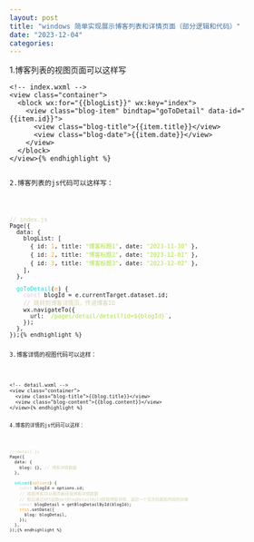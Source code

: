 ```yaml
---
layout: post
title: "windows 简单实现展示博客列表和详情页面（部分逻辑和代码）"
date: "2023-12-04"
categories: 
---
```

<p>1.博客列表的视图页面可以这样写</p>

<pre style="margin-left:0px; margin-right:0px; text-align:start">
<code>&lt;!-- index.wxml --&gt;
&lt;view class=&quot;container&quot;&gt;
  &lt;block wx:for=&quot;{{blogList}}&quot; wx:key=&quot;index&quot;&gt;
    &lt;view class=&quot;blog-item&quot; bindtap=&quot;goToDetail&quot; data-id=&quot;{{item.id}}&quot;&gt;
      &lt;view class=&quot;blog-title&quot;&gt;{{item.title}}&lt;/view&gt;
      &lt;view class=&quot;blog-date&quot;&gt;{{item.date}}&lt;/view&gt;
    &lt;/view&gt;
  &lt;/block&gt;
&lt;/view&gt;{% endhighlight %}

<p>2.博客列表的js代码可以这样写：</p>

<pre style="margin-left:0px; margin-right:0px; text-align:start">
<code><span style="color:#d4d0ab">// index.js</span>
Page({
  data: {
    blogList: [
      { id: <span style="color:#f5ab35">1</span>, title: <span style="color:#abe338">&quot;博客标题1&quot;</span>, date: <span style="color:#abe338">&quot;2023-11-30&quot;</span> },
      { id: <span style="color:#f5ab35">2</span>, title: <span style="color:#abe338">&quot;博客标题2&quot;</span>, date: <span style="color:#abe338">&quot;2023-12-01&quot;</span> },
      { id: <span style="color:#f5ab35">3</span>, title: <span style="color:#abe338">&quot;博客标题3&quot;</span>, date: <span style="color:#abe338">&quot;2023-12-02&quot;</span> },
    ],
  },

  <span style="color:#00e0e0">goToDetail</span>(<span style="color:#f5ab35">e</span>) {
    <span style="color:#dcc6e0">const</span> blogId = e.currentTarget.dataset.id;
    <span style="color:#d4d0ab">// 跳转到博客详情页，传递博客ID</span>
    wx.navigateTo({
      url: <span style="color:#abe338">`/pages/detail/detail?id=</span><span style="color:#abe338">${blogId}</span><span style="color:#abe338">`</span>,
    });
  },
});{% endhighlight %}

<p>3.博客详情的视图代码可以这样：</p>

<pre style="margin-left:0px; margin-right:0px; text-align:start">
<code>&lt;!-- detail.wxml --&gt;
&lt;view class=&quot;container&quot;&gt;
  &lt;view class=&quot;blog-title&quot;&gt;{{blog.title}}&lt;/view&gt;
  &lt;view class=&quot;blog-content&quot;&gt;{{blog.content}}&lt;/view&gt;
&lt;/view&gt;{% endhighlight %}

<p>4.博客的详情的js代码可以这样：</p>

<pre style="margin-left:0px; margin-right:0px; text-align:start">
<code><span style="color:#d4d0ab">// detail.js</span>
Page({
  data: {
    blog: {}, <span style="color:#d4d0ab">// 博客详情数据</span>
  },

  <span style="color:#00e0e0">onLoad</span>(<span style="color:#f5ab35">options</span>) {
    <span style="color:#dcc6e0">const</span> blogId = options.id;
    <span style="color:#d4d0ab">// 根据博客ID从服务器获取博客详情数据</span>
    <span style="color:#d4d0ab">// 假设通过API函数getBlogDetailById获取博客详情，返回一个包含标题和内容的对象</span>
    <span style="color:#dcc6e0">const</span> blogDetail = getBlogDetailById(blogId);
    <span style="color:#f5ab35">this</span>.setData({
      blog: blogDetail,
    });
  },
});{% endhighlight %}

